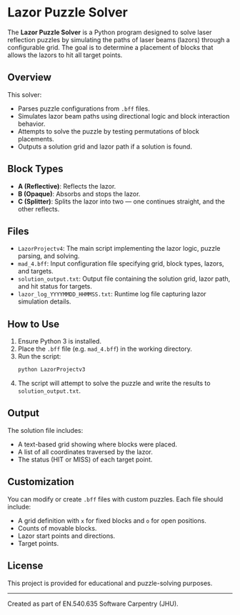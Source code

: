 # Lazor Puzzle Solver

The **Lazor Puzzle Solver** is a Python program designed to solve laser reflection puzzles by simulating the paths of laser beams (lazors) through a configurable grid. The goal is to determine a placement of blocks that allows the lazors to hit all target points.

## Overview

This solver:
- Parses puzzle configurations from `.bff` files.
- Simulates lazor beam paths using directional logic and block interaction behavior.
- Attempts to solve the puzzle by testing permutations of block placements.
- Outputs a solution grid and lazor path if a solution is found.

## Block Types

- **A (Reflective)**: Reflects the lazor.
- **B (Opaque)**: Absorbs and stops the lazor.
- **C (Splitter)**: Splits the lazor into two — one continues straight, and the other reflects.

## Files

- `LazorProjectv4`: The main script implementing the lazor logic, puzzle parsing, and solving.
- `mad_4.bff`: Input configuration file specifying grid, block types, lazors, and targets.
- `solution_output.txt`: Output file containing the solution grid, lazor path, and hit status for targets.
- `lazor_log_YYYYMMDD_HHMMSS.txt`: Runtime log file capturing lazor simulation details.

## How to Use

1. Ensure Python 3 is installed.
2. Place the `.bff` file (e.g. `mad_4.bff`) in the working directory.
3. Run the script:
   ```bash
   python LazorProjectv3
   ```
4. The script will attempt to solve the puzzle and write the results to `solution_output.txt`.

## Output

The solution file includes:
- A text-based grid showing where blocks were placed.
- A list of all coordinates traversed by the lazor.
- The status (HIT or MISS) of each target point.

## Customization

You can modify or create `.bff` files with custom puzzles. Each file should include:
- A grid definition with `x` for fixed blocks and `o` for open positions.
- Counts of movable blocks.
- Lazor start points and directions.
- Target points.

## License

This project is provided for educational and puzzle-solving purposes.

---

Created as part of EN.540.635 Software Carpentry (JHU).
